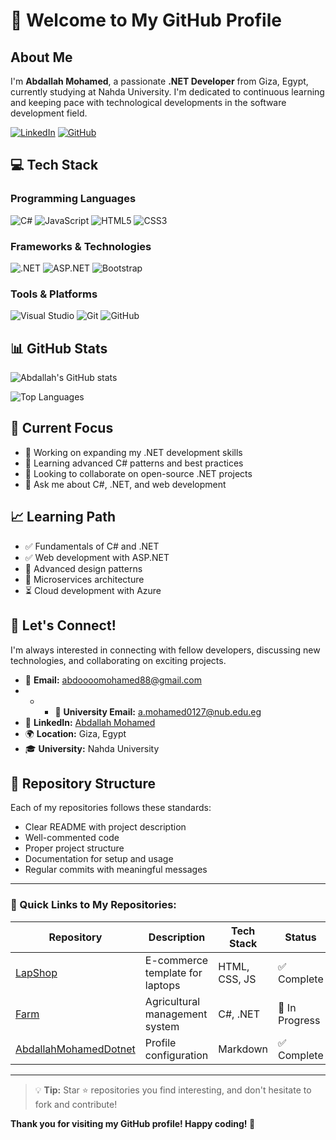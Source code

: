 # 👋 Welcome to My GitHub Profile

## About Me
I'm **Abdallah Mohamed**, a passionate **.NET Developer** from Giza, Egypt, currently studying at Nahda University. I'm dedicated to continuous learning and keeping pace with technological developments in the software development field.

[![LinkedIn](https://img.shields.io/badge/LinkedIn-0077B5?style=for-the-badge&logo=linkedin&logoColor=white)](https://www.linkedin.com/in/abdallah-mohamed-6724ba297)
[![GitHub](https://img.shields.io/badge/GitHub-100000?style=for-the-badge&logo=github&logoColor=white)](https://github.com/abdallahmohameddotnet)



## 💻 Tech Stack

### Programming Languages
![C#](https://img.shields.io/badge/C%23-239120?style=for-the-badge&logo=c-sharp&logoColor=white)
![JavaScript](https://img.shields.io/badge/JavaScript-F7DF1E?style=for-the-badge&logo=javascript&logoColor=black)
![HTML5](https://img.shields.io/badge/HTML5-E34F26?style=for-the-badge&logo=html5&logoColor=white)
![CSS3](https://img.shields.io/badge/CSS3-1572B6?style=for-the-badge&logo=css3&logoColor=white)

### Frameworks & Technologies
![.NET](https://img.shields.io/badge/.NET-5C2D91?style=for-the-badge&logo=.net&logoColor=white)
![ASP.NET](https://img.shields.io/badge/ASP.NET-0078D4?style=for-the-badge&logo=.net&logoColor=white)
![Bootstrap](https://img.shields.io/badge/Bootstrap-563D7C?style=for-the-badge&logo=bootstrap&logoColor=white)

### Tools & Platforms
![Visual Studio](https://img.shields.io/badge/Visual_Studio-5C2D91?style=for-the-badge&logo=visual%20studio&logoColor=white)
![Git](https://img.shields.io/badge/Git-F05032?style=for-the-badge&logo=git&logoColor=white)
![GitHub](https://img.shields.io/badge/GitHub-100000?style=for-the-badge&logo=github&logoColor=white)

## 📊 GitHub Stats

![Abdallah's GitHub stats](https://github-readme-stats.vercel.app/api?username=abdallahmohameddotnet&show_icons=true&theme=radical)

![Top Languages](https://github-readme-stats.vercel.app/api/top-langs/?username=abdallahmohameddotnet&layout=compact&theme=radical)

## 🎯 Current Focus
- 🔭 Working on expanding my .NET development skills
- 🌱 Learning advanced C# patterns and best practices
- 👯 Looking to collaborate on open-source .NET projects
- 💬 Ask me about C#, .NET, and web development

## 📈 Learning Path
- ✅ Fundamentals of C# and .NET
- ✅ Web development with ASP.NET
- 🔄 Advanced design patterns
- 🔄 Microservices architecture
- ⏳ Cloud development with Azure

## 🤝 Let's Connect!
I'm always interested in connecting with fellow developers, discussing new technologies, and collaborating on exciting projects.

- 📧 **Email:** [abdoooomohamed88@gmail.com](mailto:abdoooomohamed88@gmail.com)
- -  - 📧 **University Email:** [a.mohamed0127@nub.edu.eg](mailto:a.mohamed0127@nub.edu.eg)
- 💼 **LinkedIn:** [Abdallah Mohamed](https://www.linkedin.com/in/abdallah-mohamed-6724ba297)
- 🌍 **Location:** Giza, Egypt
- 🎓 **University:** Nahda University

## 📝 Repository Structure

Each of my repositories follows these standards:
- Clear README with project description
- Well-commented code
- Proper project structure
- Documentation for setup and usage
- Regular commits with meaningful messages

---

### 🔗 Quick Links to My Repositories:

| Repository | Description | Tech Stack | Status |
|------------|-------------|------------|---------|
| [LapShop](https://github.com/abdallahmohameddotnet/LapShop) | E-commerce template for laptops | HTML, CSS, JS | ✅ Complete |
| [Farm](https://github.com/abdallahmohameddotnet/Farm) | Agricultural management system | C#, .NET | 🔄 In Progress |
| [AbdallahMohamedDotnet](https://github.com/abdallahmohameddotnet/AbdallahMohamedDotnet) | Profile configuration | Markdown | ✅ Complete |

---

> 💡 **Tip:** Star ⭐ repositories you find interesting, and don't hesitate to fork and contribute!

**Thank you for visiting my GitHub profile! Happy coding! 🚀**
